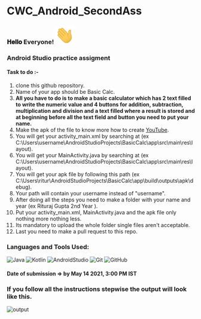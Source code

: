 # CWC_Android_SecondAss
### 𝐇𝐞𝐥𝐥𝐨 Everyone! <img src="https://raw.githubusercontent.com/ABSphreak/ABSphreak/master/gifs/Hi.gif" width="50px">
### Android Studio practice assigment

#### Task to do :-
1. clone this github repository.
2. Name of your app should be Basic Calc.
3. <b>All you have to do is to make a basic calculator which has 2 text filled to write the numeric value and 4 buttons for addition, subtraction, multiplication and division and a text filled where a result is stored and at beginning before all the text field and button you need to put your name.</b>
4. Make the apk of the file to know more how to create [YouTube](https://youtu.be/Z1xjBwfdSyY).
5. You will get your activity_main.xml by searching at (ex C:\Users\username\AndroidStudioProjects\BasicCalc\app\src\main\res\layout).
6. You will get your MainActivity.java by searching at (ex C:\Users\username\AndroidStudioProjects\BasicCalc\app\src\main\res\layout).
7. You will get your apk file by following this path (ex C:\Users\ritur\AndroidStudioProjects\BasicCalc\app\build\outputs\apk\debug).
8. Your path will contain your username instead of "username".
9. After doing all the steps you need to make a folder with your name and year (ex Rituraj Gupta 2nd Year ).
10. Put your activity_main.xml, MainActivity.java and the apk file only nothing more nothing less.
11. Its mandatory to upload the whole folder single files aren't acceptable.
12. Last you need to make a pull request to this repo.

### Languages and Tools Used:
![Java](https://img.shields.io/badge/Java-blue?style=flat&logo=java&logoColor=orange)
![Kotlin](https://img.shields.io/badge/Kotlin-orange?style=flat&logo=kotlin&logoColor=blue)
![AndroidStudio](https://img.shields.io/badge/AndroidStudio-blue.svg?logo=Android%20Studio)
![Git](https://img.shields.io/badge/-Git-black?style=flat&logo=git)
![GitHub](https://img.shields.io/badge/-GitHub-181717?style=flat&logo=github)

#### Date of submission => by May 14 2021, 3:00 PM IST

### If you follow all the instructions stepwise the output will look like this.
![output](https://github.com/RiturajGupta21/CWC_Android_SecondAss/blob/main/Screenshot_20210507-194927.jpg)
